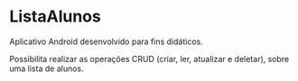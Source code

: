 # ListaAlunos

Aplicativo Android desenvolvido para fins didáticos. 

Possibilita realizar as operações CRUD (criar, ler, atualizar e deletar), sobre uma lista de alunos.
